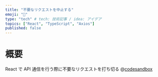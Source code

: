 ```yaml
---
title: "不要なリクエストを中止する"
emoji: "👺"
type: "tech" # tech: 技術記事 / idea: アイデア
topics: ["React", "TypeScript", "Axios"]
published: false
---
```


# 概要

React で API 通信を行う際に不要なリクエストを打ち切る
@[codesandbox](https://codesandbox.io/embed/apitong-xin-wozhong-duan-suru-fz68vf?fontsize=14&hidenavigation=1&theme=dark)
